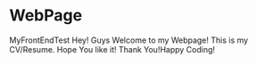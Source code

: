 # WebPage
MyFrontEndTest
Hey! Guys Welcome to my Webpage!
This is my CV/Resume.
Hope You like it!
Thank You!Happy Coding!
